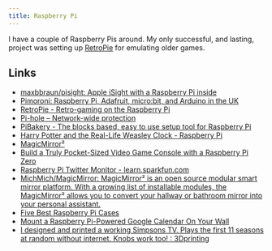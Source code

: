 ```yaml
---
title: Raspberry Pi
---
```


I have a couple of Raspberry Pis around. My only successful, and lasting, project was setting up [RetroPie](https://retropie.org.uk/) for emulating older games.

## Links

- [maxbbraun/pisight: Apple iSight with a Raspberry Pi inside](https://github.com/maxbbraun/pisight)
- [Pimoroni: Raspberry Pi, Adafruit, micro:bit, and Arduino in the UK](https://shop.pimoroni.com/)
- [RetroPie - Retro-gaming on the Raspberry Pi](https://retropie.org.uk/)
- [Pi-hole – Network-wide protection](https://pi-hole.net/)
- [PiBakery - The blocks based, easy to use setup tool for Raspberry Pi](https://pibakery.org/)
- [Harry Potter and the Real-Life Weasley Clock - Raspberry Pi](https://www.raspberrypi.org/blog/harry-potter-real-life-weasley-clock/)
- [MagicMirror²](https://magicmirror.builders/)
- [Build a Truly Pocket-Sized Video Game Console with a Raspberry Pi Zero](https://lifehacker.com/build-a-truly-pocket-sized-video-game-console-with-a-ra-1775832832)
- [Raspberry Pi Twitter Monitor - learn.sparkfun.com](https://learn.sparkfun.com/tutorials/raspberry-pi-twitter-monitor)
- [MichMich/MagicMirror: MagicMirror² is an open source modular smart mirror platform. With a growing list of installable modules, the MagicMirror² allows you to convert your hallway or bathroom mirror into your personal assistant.](https://github.com/MichMich/MagicMirror)
- [Five Best Raspberry Pi Cases](https://lifehacker.com/five-best-raspberry-pi-cases-1574306176)
- [Mount a Raspberry Pi-Powered Google Calendar On Your Wall](https://lifehacker.com/mount-a-raspberry-pi-powered-google-calendar-on-your-wa-1484219113)
- [I designed and printed a working Simpsons TV. Plays the first 11 seasons at random without internet. Knobs work too! : 3Dprinting](https://www.reddit.com/r/3Dprinting/comments/p9lasb/i_designed_and_printed_a_working_simpsons_tv/h9yj3c3/)
